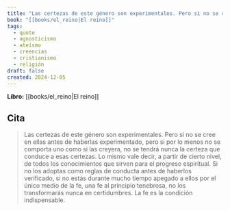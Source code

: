 ```yaml
---
title: "Las certezas de este género son experimentales. Pero si no se cree en ellas ante..."
book: "[[books/el_reino|El reino]]"
tags:
  - quote
  - agnosticismo
  - ateísmo
  - creencias
  - cristianismo
  - religión
draft: false
created: 2024-12-05
---
```


**Libro:** [[books/el_reino|El reino]]

## Cita
> Las certezas de este género son experimentales. Pero si no se cree en ellas antes de haberlas experimentado, pero si por lo menos no se comporta uno como si las creyera, no se tendrá nunca la certeza que conduce a esas certezas. Lo mismo vale decir, a partir de cierto nivel, de todos los conocimientos que sirven para el progreso espiritual. Si no los adoptas como reglas de conducta antes de haberlos verificado, si no estás durante mucho tiempo apegado a ellos por el único medio de la fe, una fe al principio tenebrosa, no los transformarás nunca en certidumbres. La fe es la condición indispensable.
